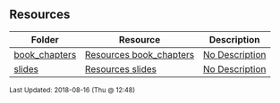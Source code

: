 ## Resources
| Folder | Resource | Description|
 | ------------|------------|------------|
 | [book_chapters](https://github.com/rugbyprof/2143-Object-Oriented-Programming/tree/master/Resources/book_chapters) | [ Resources book_chapters ](https://github.com/rugbyprof/2143-Object-Oriented-Programming/tree/master/Resources/book_chapters) | [ No Description](https://github.com/rugbyprof/2143-Object-Oriented-Programming/tree/master/Resources/book_chapters) |
 | [slides](https://github.com/rugbyprof/2143-Object-Oriented-Programming/tree/master/Resources/slides) | [ Resources slides ](https://github.com/rugbyprof/2143-Object-Oriented-Programming/tree/master/Resources/slides) | [ No Description](https://github.com/rugbyprof/2143-Object-Oriented-Programming/tree/master/Resources/slides) |

<sup>Last Updated: 2018-08-16 (Thu @ 12:48)</sup>